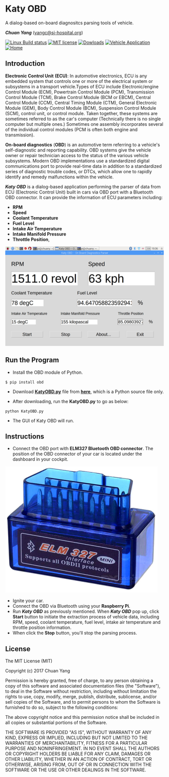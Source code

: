 # Katy OBD
A dialog-based on-board diagnositcs parsing tools of vehicle.

***Chuan Yang*** (<yangc@sj-hospital.org>)

[![Linux Build status](https://img.shields.io/badge/Linux-passing-brightgreen.svg)](https://github.com/YangChuan80/KatyOBD)
[![MIT license](https://img.shields.io/badge/license-MIT%20License-blue.svg)](LICENSE)
[![Dowloads](https://img.shields.io/badge/downloads-7K-green.svg)](https://github.com/YangChuan80/WillowbendDICOM/raw/master/Installer/WillowbendDICOM_Installer.exe?raw=true)
[![Vehicle Application](https://img.shields.io/badge/application-vehicle-orange.svg)](README.md)
[![Home](https://img.shields.io/badge/GitHub-home-ff69b4.svg)](https://github.com/YangChuan80)

## Introduction
**Electronic Control Unit** **(ECU)**: In automotive electronics, ECU is any embedded system that controls one or more of the electrical system or subsystems in a transport vehicle.Types of ECU include Electronic/engine Control Module (ECM), Powertrain Control Module (PCM), Transmission Control Module (TCM), Brake Control Module (BCM or EBCM), Central Control Module (CCM), Central Timing Module (CTM), General Electronic Module (GEM), Body Control Module (BCM), Suspension Control Module (SCM), control unit, or control module. Taken together, these systems are sometimes referred to as the car's computer (Technically there is no single computer but multiple ones.) Sometimes one assembly incorporates several of the individual control modules (PCM is often both engine and transmission).

**On-board diagnostics** (**OBD**) is an automotive term referring to a vehicle's self-diagnostic and reporting capability. OBD systems give the vehicle owner or repair technician access to the status of the various vehicle subsystems. Modern OBD implementations use a standardized digital communications port to provide real-time data in addition to a standardized series of diagnostic trouble codes, or DTCs, which allow one to rapidly identify and remedy malfunctions within the vehicle.

***Katy OBD*** is a dialog-based application performing the parser of data from ECU (Electronic Control Unit) built in cars via OBD port with a Bluetooth OBD connector. It can provide the information of ECU parameters including: 
- **RPM** 
- **Speed**
- **Coolant Temperature**
- **Fuel Level**
- **Intake Air Temperature**
- **Intake Manifold Pressure**
- **Throttle Position**, 

[![Katy OBD GUI](images/Katy_OBD_GUI.jpg)](README.md)

## Run the Program
- Install the OBD module of Python.
```
$ pip install obd
```
- Download **[KatyOBD.py](https://raw.githubusercontent.com/YangChuan80/KatyOBD/master/KatyOBD.py)** file from **[here](https://raw.githubusercontent.com/YangChuan80/KatyOBD/master/KatyOBD.py)**, which is a Python source file only. 

- After downloading, run the **KatyOBD.py** to go as below:

```
python KatyOBD.py
```
- The GUI of Katy OBD will run.

## Instructions
- Connect the OBD port with **ELM327 Bluetooth OBD connector**. The position of the OBD connector of your car is located under the dashboard in your cockpit.


[![ELM 327](images/ELM327.jpg)](README.md)

- Ignite your car.
- Connect the OBD via Bluetooth using your **Raspberry Pi**.
- Run ***Katy OBD*** as previously mentioned. When ***Katy OBD*** pop up, click **Start** button to initiate the extraction process of vehicle data, including RPM, speed, coolant temperature, fuel level, intake air temperature and throttle position information. 
- When click the **Stop** button, you'll stop the parsing process. 

## License
The MIT License (MIT)

Copyright (c) 2017 Chuan Yang

Permission is hereby granted, free of charge, to any person obtaining a copy
of this software and associated documentation files (the "Software"), to deal
in the Software without restriction, including without limitation the rights
to use, copy, modify, merge, publish, distribute, sublicense, and/or sell
copies of the Software, and to permit persons to whom the Software is
furnished to do so, subject to the following conditions:

The above copyright notice and this permission notice shall be included in all
copies or substantial portions of the Software.

THE SOFTWARE IS PROVIDED "AS IS", WITHOUT WARRANTY OF ANY KIND, EXPRESS OR
IMPLIED, INCLUDING BUT NOT LIMITED TO THE WARRANTIES OF MERCHANTABILITY,
FITNESS FOR A PARTICULAR PURPOSE AND NONINFRINGEMENT. IN NO EVENT SHALL THE
AUTHORS OR COPYRIGHT HOLDERS BE LIABLE FOR ANY CLAIM, DAMAGES OR OTHER
LIABILITY, WHETHER IN AN ACTION OF CONTRACT, TORT OR OTHERWISE, ARISING FROM,
OUT OF OR IN CONNECTION WITH THE SOFTWARE OR THE USE OR OTHER DEALINGS IN THE
SOFTWARE.
